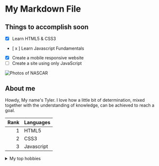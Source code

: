 # My Markdown File

## Things to accomplish soon
- [x] Learn HTML5 & CSS3 
- [ x ] Learn Javascript Fundamentals
- [x] Create a mobile responsive website
- [ ] Create a site using only JavaScript

<picture>
 <source media="(prefers-color-scheme: dark)" srcset="https://cdn-1.motorsport.com/images/mgl/2GzrJzz0/s8/race-winner-william-byron-hend-1.jpg">
 <source media="(prefers-color-scheme: light)" srcset="https://i0.wp.com/tobychristie.com/wp-content/uploads/2023/01/ByronRaptorScheme_1.jpeg?resize=696%2C480&ssl=1">
 <img alt="Photos of NASCAR" src="https://cdn-8.motorsport.com/images/mgl/01WgJxvY/s8/ricky-stenhouse-jr-jtg-daugher-1.jpg">
</picture>

## About me

Howdy, My name's Tyler. I love how a little bit of determination, mixed together with the understanding of knowledge, can be achieved to reach a goal.

| Rank | Languages |
|-----:|---------------|
|     1|   HTML5       |
|     2|   CSS3        |
|     3|   Javascript  |

<details>
<summary>My top hobbies</summary>

| Rank | Hobbies |
|-----:|---------------|
|     1| Playing guitar                 |
|     2| Learning front end development |
|     3| Creating things from nothing   |
|     4| Welding                        |


</details>

<!-- 🔭 I’m currently working on ...
- 🌱 I’m currently learning ...
- 👯 I’m looking to collaborate on ...
- 🤔 I’m looking for help with ...
- 💬 Ask me about ...
- 📫 How to reach me: ...
- 😄 Pronouns: ...
- ⚡ Fun fact: ...
-->
